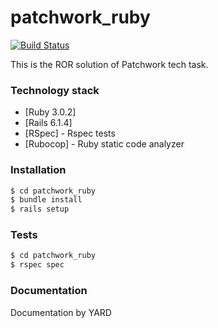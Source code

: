 # patchwork_ruby

[![Build Status](https://travis-ci.org/joemccann/dillinger.svg?branch=master)](https://travis-ci.org/joemccann/dillinger)

This is the ROR solution of Patchwork tech task.

### Technology stack

* [Ruby 3.0.2]
* [Rails 6.1.4]
* [RSpec] - Rspec tests
* [Rubocop] - Ruby static code analyzer

### Installation

```sh
$ cd patchwork_ruby
$ bundle install
$ rails setup
```

### Tests

```sh
$ cd patchwork_ruby
$ rspec spec
```

### Documentation
Documentation by YARD